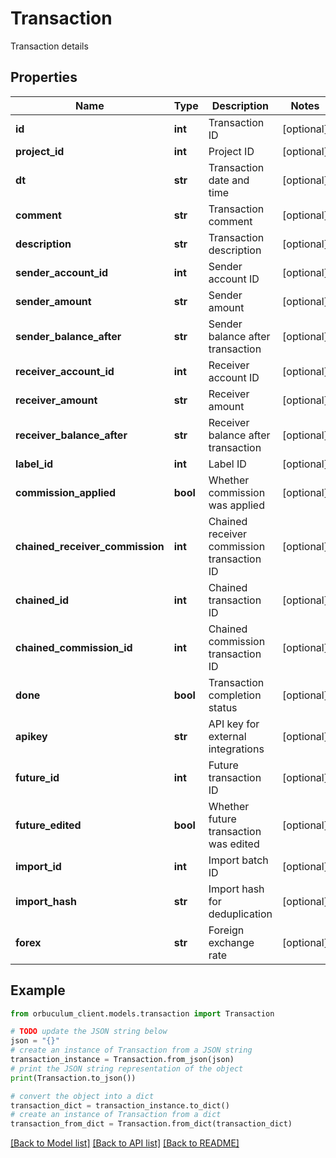 # Transaction

Transaction details

## Properties

Name | Type | Description | Notes
------------ | ------------- | ------------- | -------------
**id** | **int** | Transaction ID | [optional] 
**project_id** | **int** | Project ID | [optional] 
**dt** | **str** | Transaction date and time | [optional] 
**comment** | **str** | Transaction comment | [optional] 
**description** | **str** | Transaction description | [optional] 
**sender_account_id** | **int** | Sender account ID | [optional] 
**sender_amount** | **str** | Sender amount | [optional] 
**sender_balance_after** | **str** | Sender balance after transaction | [optional] 
**receiver_account_id** | **int** | Receiver account ID | [optional] 
**receiver_amount** | **str** | Receiver amount | [optional] 
**receiver_balance_after** | **str** | Receiver balance after transaction | [optional] 
**label_id** | **int** | Label ID | [optional] 
**commission_applied** | **bool** | Whether commission was applied | [optional] 
**chained_receiver_commission** | **int** | Chained receiver commission transaction ID | [optional] 
**chained_id** | **int** | Chained transaction ID | [optional] 
**chained_commission_id** | **int** | Chained commission transaction ID | [optional] 
**done** | **bool** | Transaction completion status | [optional] 
**apikey** | **str** | API key for external integrations | [optional] 
**future_id** | **int** | Future transaction ID | [optional] 
**future_edited** | **bool** | Whether future transaction was edited | [optional] 
**import_id** | **int** | Import batch ID | [optional] 
**import_hash** | **str** | Import hash for deduplication | [optional] 
**forex** | **str** | Foreign exchange rate | [optional] 

## Example

```python
from orbuculum_client.models.transaction import Transaction

# TODO update the JSON string below
json = "{}"
# create an instance of Transaction from a JSON string
transaction_instance = Transaction.from_json(json)
# print the JSON string representation of the object
print(Transaction.to_json())

# convert the object into a dict
transaction_dict = transaction_instance.to_dict()
# create an instance of Transaction from a dict
transaction_from_dict = Transaction.from_dict(transaction_dict)
```
[[Back to Model list]](../README.md#documentation-for-models) [[Back to API list]](../README.md#documentation-for-api-endpoints) [[Back to README]](../README.md)



